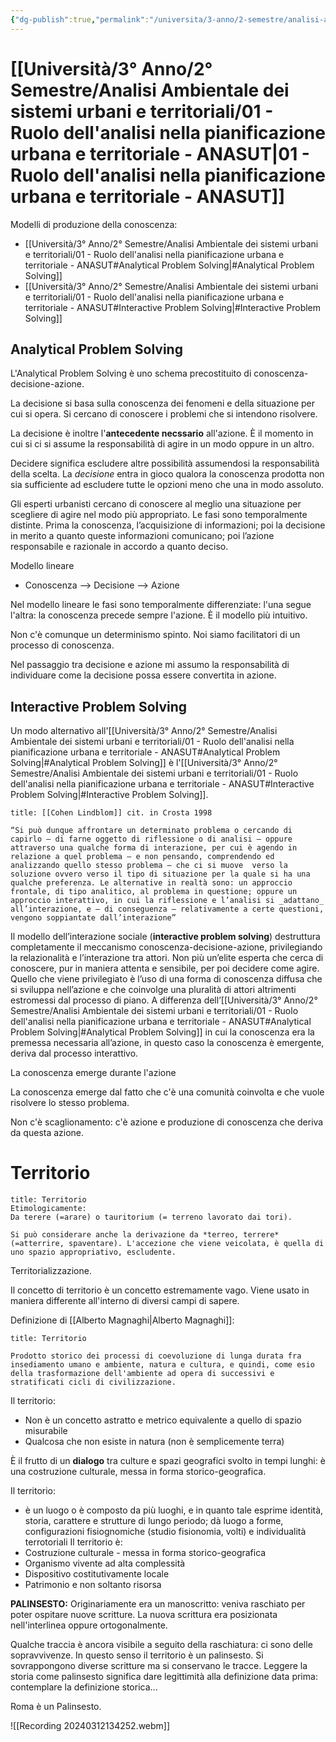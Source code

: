 ```yaml
---
{"dg-publish":true,"permalink":"/universita/3-anno/2-semestre/analisi-ambientale-dei-sistemi-urbani-e-territoriali/01-ruolo-dell-analisi-nella-pianificazione-urbana-e-territoriale-anasut/"}
---
```


# [[Università/3° Anno/2° Semestre/Analisi Ambientale dei sistemi urbani e territoriali/01 - Ruolo dell'analisi nella pianificazione urbana e territoriale - ANASUT\|01 - Ruolo dell'analisi nella pianificazione urbana e territoriale - ANASUT]]

Modelli di produzione della conoscenza:
- [[Università/3° Anno/2° Semestre/Analisi Ambientale dei sistemi urbani e territoriali/01 - Ruolo dell'analisi nella pianificazione urbana e territoriale - ANASUT#Analytical Problem Solving\|#Analytical Problem Solving]]
- [[Università/3° Anno/2° Semestre/Analisi Ambientale dei sistemi urbani e territoriali/01 - Ruolo dell'analisi nella pianificazione urbana e territoriale - ANASUT#Interactive Problem Solving\|#Interactive Problem Solving]]

## Analytical Problem Solving

L'Analytical Problem Solving è uno schema precostituito di conoscenza-decisione-azione.

La decisione si basa sulla conoscenza dei fenomeni e della situazione per cui si opera. Si cercano di conoscere i problemi che si intendono risolvere.

La decisione è inoltre l'**antecedente necssario** all'azione. È il momento in cui si ci si assume la responsabilità di agire in un modo oppure in un altro.

Decidere significa escludere altre possibilità assumendosi la responsabilità della scelta. La *decisione* entra in gioco qualora la conoscenza prodotta non sia sufficiente ad escludere tutte le opzioni meno che una in modo assoluto.

Gli esperti urbanisti cercano di conoscere al meglio una situazione per scegliere di agire nel modo più appropriato. Le fasi sono temporalmente distinte. Prima la conoscenza, l’acquisizione di informazioni; poi la decisione in merito a quanto queste informazioni comunicano; poi l’azione responsabile e razionale in accordo a quanto deciso.

Modello lineare
- Conoscenza --> Decisione --> Azione

Nel modello lineare le fasi sono temporalmente differenziate: l'una segue l'altra: la conoscenza precede sempre l'azione. È il modello più intuitivo.

Non c'è comunque un determinismo spinto. Noi siamo facilitatori di un processo di conoscenza.

Nel passaggio tra decisione e azione mi assumo la responsabilità di individuare come la decisione possa essere convertita in azione. 

## Interactive Problem Solving


Un modo alternativo all'[[Università/3° Anno/2° Semestre/Analisi Ambientale dei sistemi urbani e territoriali/01 - Ruolo dell'analisi nella pianificazione urbana e territoriale - ANASUT#Analytical Problem Solving\|#Analytical Problem Solving]] è l'[[Università/3° Anno/2° Semestre/Analisi Ambientale dei sistemi urbani e territoriali/01 - Ruolo dell'analisi nella pianificazione urbana e territoriale - ANASUT#Interactive Problem Solving\|#Interactive Problem Solving]].

```ad-quote
title: [[Cohen Lindblom]] cit. in Crosta 1998

“Si può dunque affrontare un determinato problema o cercando di capirlo – di farne oggetto di riflessione o di analisi – oppure attraverso una qualche forma di interazione, per cui è agendo in relazione a quel problema – e non pensando, comprendendo ed analizzando quello stesso problema – che ci si muove  verso la soluzione ovvero verso il tipo di situazione per la quale si ha una qualche preferenza. Le alternative in realtà sono: un approccio frontale, di tipo analitico, al problema in questione; oppure un approccio interattivo, in cui la riflessione e l’analisi si _adattano_ all’interazione, e – di conseguenza – relativamente a certe questioni, vengono soppiantate dall’interazione” 
```

Il modello dell’interazione sociale (**interactive problem solving**) destruttura completamente il meccanismo conoscenza-decisione-azione, privilegiando la relazionalità e l’interazione tra attori. Non più un’elite esperta che cerca di conoscere, pur in maniera attenta e sensibile, per poi decidere come agire. Quello che viene privilegiato è l’uso di una forma di conoscenza diffusa che si sviluppa nell’azione e che coinvolge una pluralità di attori altrimenti estromessi dal processo di piano. A differenza dell’[[Università/3° Anno/2° Semestre/Analisi Ambientale dei sistemi urbani e territoriali/01 - Ruolo dell'analisi nella pianificazione urbana e territoriale - ANASUT#Analytical Problem Solving\|#Analytical Problem Solving]] in cui la conoscenza era la premessa necessaria all’azione, in questo caso la conoscenza è emergente, deriva dal processo interattivo.

La conoscenza emerge durante l'azione

La conoscenza emerge dal fatto che c'è una comunità coinvolta e che vuole risolvere lo stesso problema.

Non c'è scaglionamento: c'è azione e produzione di conoscenza che deriva da questa azione.

# Territorio

```ad-Definizione
title: Territorio
Etimologicamente:
Da terere (=arare) o tauritorium (= terreno lavorato dai tori).

Si può considerare anche la derivazione da *terreo, terrere* (=atterrire, spaventare). L'accezione che viene veicolata, è quella di uno spazio appropriativo, escludente.

```

Territorializzazione.

Il concetto di territorio è un concetto estremamente vago. Viene usato in maniera differente all'interno di diversi campi di sapere.

Definizione di [[Alberto Magnaghi\|Alberto Magnaghi]]:

```ad-Definizione
title: Territorio

Prodotto storico dei processi di coevoluzione di lunga durata fra insediamento umano e ambiente, natura e cultura, e quindi, come esio della trasformazione dell'ambiente ad opera di successivi e stratificati cicli di civilizzazione.

```

Il territorio:
- Non è un concetto astratto e metrico equivalente a quello di spazio misurabile
- Qualcosa che non esiste in natura (non è semplicemente terra)

È il frutto di un **dialogo** tra culture e spazi geografici svolto in tempi lunghi: è una costruzione culturale, messa in forma storico-geografica.

Il territorio:
- è un luogo o è composto da più luoghi, e in quanto tale esprime identità, storia, carattere e strutture di lungo periodo; dà luogo a forme, configurazioni fisiognomiche (studio fisionomia, volti) e individualità terrotoriali
Il territorio è:
- Costruzione culturale - messa in forma storico-geografica
- Organismo vivente ad alta complessità
- Dispositivo costitutivamente locale
- Patrimonio e non soltanto risorsa


**PALINSESTO:**
Originariamente era un manoscritto: veniva raschiato per poter ospitare nuove scritture. La nuova scrittura era posizionata nell'interlinea oppure ortogonalmente. 

Qualche traccia è ancora visibile a seguito della raschiatura: ci sono delle sopravvivenze. In questo senso il territorio è un palinsesto. Si sovrappongono diverse scritture ma si conservano le tracce. Leggere la storia come palinsesto significa dare legittimità alla definizione data prima: contemplare la definizione storica...

Roma è un Palinsesto. 


![[Recording 20240312134252.webm]]
